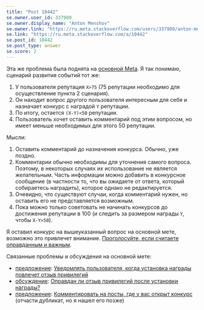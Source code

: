 ```yaml
---
title: "Post 10442"
se.owner.user_id: 337980
se.owner.display_name: "Anton Menshov"
se.owner.link: "https://ru.meta.stackoverflow.com/users/337980/anton-menshov"
se.link: "https://ru.meta.stackoverflow.com/a/10442"
se.post_id: 10442
se.post_type: answer
se.score: 2
---
```

<p>Эта же проблема была поднята на <a href="https://meta.stackexchange.com/q/246684/383809">основной Meta</a>. Я так понимаю, сценарий развития событий тот же:</p>

<ol>
<li>У пользователя репутация <code>X&gt;75</code> (75 репутации необходимо для осуществление пункта 2 сценария).</li>
<li>Он находит вопрос другого пользователя интересным для себя и назначает конкурс с наградой <code>Y</code> репутации. </li>
<li>По итогу, остается <code>(X-Y)&lt;50</code> репутации.</li>
<li>Пользователь хочет оставить комментарий под этим вопросом, но имеет меньше необходимых для этого 50 репутации.</li>
</ol>

<p>Мысли:</p>

<ol>
<li>Оставить комментарий до назначения конкурса. Обычно, уже поздно.</li>
<li>Комментарии обычно необходимы для уточнения самого вопроса. Поэтому, в некоторых случаях их использование не является желательным. Часть информации можно добавить в конкурсное сообщение (в частности то, что вы ожидаете от ответа, который собираетесь наградить), которое однако не редактируется.</li>
<li>Очевидно, что существуют случаи, когда комментарий нужен, но оставить его не представляется возможным.</li>
<li>Пока можно только советовать не начинать конкурсов до достижения репутации в 100 (и следить за размером награды <code>Y</code>, чтобы <code>X-Y&gt;50</code>).</li>
</ol>

<p>Я оставил конкурс на вышеуказанный вопрос на основной мете, возможно это привлечет внимание. <a href="https://meta.stackexchange.com/q/246684/383809">Проголосуйте, если считаете оправданным и важным</a>.</p>

<p>Связанные проблемы и обсуждения на основной мете:</p>

<ul>
<li><a href="/questions/tagged/%d0%bf%d1%80%d0%b5%d0%b4%d0%bb%d0%be%d0%b6%d0%b5%d0%bd%d0%b8%d0%b5" class="post-tag required-tag" title="показать вопросы с меткой [предложение]" rel="tag">предложение</a>: <a href="https://meta.stackexchange.com/q/11930/383809">Уведомлять пользователя, когда установка награды повлечет отзыв привилегий</a></li>
<li><a href="/questions/tagged/%d0%be%d0%b1%d1%81%d1%83%d0%b6%d0%b4%d0%b5%d0%bd%d0%b8%d0%b5" class="post-tag required-tag" title="показать вопросы с меткой [обсуждение]" rel="tag">обсуждение</a>: <a href="https://meta.stackexchange.com/q/4780/383809">Оправдан ли отзыв привилегий после установки награды?</a></li>
<li><a href="/questions/tagged/%d0%bf%d1%80%d0%b5%d0%b4%d0%bb%d0%be%d0%b6%d0%b5%d0%bd%d0%b8%d0%b5" class="post-tag required-tag" title="показать вопросы с меткой [предложение]" rel="tag">предложение</a>: <a href="https://meta.stackexchange.com/q/192403/383809">Комментировать на посты, где у вас открыт конкурс</a> (отчасти дубликат, но я нашел его позже)</li>
</ul>
